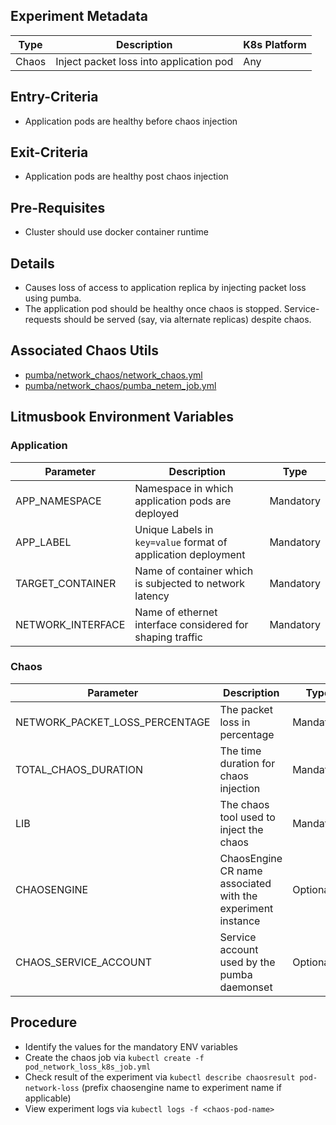 ## Experiment Metadata

| Type  | Description                                                  | K8s Platform |
| ----- | ------------------------------------------------------------ | -------------|
| Chaos | Inject packet loss into application pod                      | Any          |

## Entry-Criteria

- Application pods are healthy before chaos injection

## Exit-Criteria

- Application pods are healthy post chaos injection

## Pre-Requisites

- Cluster should use docker container runtime	

## Details

- Causes loss of access to application replica by injecting packet loss using pumba.
- The application pod should be healthy once chaos is stopped. Service-requests should be served (say, via alternate replicas) despite chaos.

## Associated Chaos Utils

- [pumba/network_chaos/network_chaos.yml](/chaoslib/pumba/network_chaos/network_chaos.yml) 
- [pumba/network_chaos/pumba_netem_job.yml](/chaoslib/pumba/network_chaos/pumba_netem_job.yml)

## Litmusbook Environment Variables

### Application

| Parameter     | Description                                                  |Type|
| ------------- | ------------------------------------------------------------ |-----
| APP_NAMESPACE | Namespace in which application pods are deployed             |Mandatory
| APP_LABEL     | Unique Labels in `key=value` format of application deployment |Mandatory
| TARGET_CONTAINER | Name of container which is subjected to network latency   |Mandatory
| NETWORK_INTERFACE | Name of ethernet interface considered for shaping traffic|Mandatory

### Chaos 

| Parameter      | Description                           |Type|
| -------------- | ------------------------------------- |----
| NETWORK_PACKET_LOSS_PERCENTAGE  | The packet loss in percentage   |Mandatory
| TOTAL_CHAOS_DURATION | The time duration for chaos injection |Mandatory
| LIB            | The chaos tool used to inject the chaos | Mandatory
| CHAOSENGINE    | ChaosEngine CR name associated with the experiment instance |Optional
| CHAOS_SERVICE_ACCOUNT | Service account used by the pumba daemonset| Optional



## Procedure

- Identify the values for the mandatory ENV variables
- Create the chaos job via `kubectl create -f pod_network_loss_k8s_job.yml` 
- Check result of the experiment via `kubectl describe chaosresult pod-network-loss` (prefix chaosengine name to experiment name if applicable)
- View experiment logs  via `kubectl logs -f <chaos-pod-name>` 
